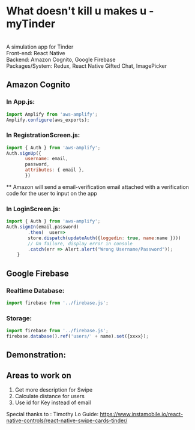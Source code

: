 # What doesn't kill u makes u - myTinder
<br>A simulation app for Tinder
<br>Front-end: React Native
<br>Backend: Amazon Cognito, Google Firebase
<br>Packages/System: Redux, React Native Gifted Chat, ImagePicker


## Amazon Cognito
### In App.js:
```javascript
import Amplify from 'aws-amplify';
Amplify.configure(aws_exports);
```
### In RegistrationScreen.js:
```javascript
import { Auth } from 'aws-amplify';
Auth.signUp({
       username: email,
       password,
       attributes: { email },
       })
```
** Amazon will send a email-verification email attached with a verification code for the user to input on the app
### In LoginScreen.js:
```javascript
import { Auth } from 'aws-amplify';
Auth.signIn(email,password)
        .then(  user=>   
        store.dispatch(updateAuth({loggedin: true, name:name })))
        // On failure, display error in console
        .catch(err => Alert.alert("Wrong Username/Password"));
    }
```


## Google Firebase
### Realtime Database:
```javascript
import firebase from '../firebase.js';
```


### Storage:

```javascript
import firebase from '../firebase.js';
firebase.database().ref('users/' + name).set({xxxx});
```

## Demonstration:



## Areas to work on 
1. Get more description for Swipe
2. Calculate distance for users
3. Use id for Key instead of email



Special thanks to : Timothy Lo
Guide: https://www.instamobile.io/react-native-controls/react-native-swipe-cards-tinder/
